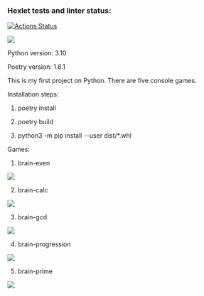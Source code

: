 ### Hexlet tests and linter status:
[![Actions Status](https://github.com/procoview/python-project-49/actions/workflows/hexlet-check.yml/badge.svg)](https://github.com/procoview/python-project-49/actions)

<a href="https://codeclimate.com/github/procoview/python-project-49/maintainability"><img src="https://api.codeclimate.com/v1/badges/d2ca59d5d5d8b5e2763d/maintainability" /></a>

Python version: 3.10

Poetry version: 1.6.1

This is my first project on Python. There are five console games.

Installation steps:

1. poetry install

2. poetry build

3. python3 -m pip install --user dist/*.whl

Games:

1. brain-even

<a href="https://asciinema.org/a/A0ogWW6nwh1BWmJGMtBBAt3Fd" target="_blank"><img src="https://asciinema.org/a/A0ogWW6nwh1BWmJGMtBBAt3Fd.svg" /></a>

2. brain-calc

<a href="https://asciinema.org/a/LJatzEZbZ8hyL7aygrwDvFqaB" target="_blank"><img src="https://asciinema.org/a/LJatzEZbZ8hyL7aygrwDvFqaB.svg" /></a>

3. brain-gcd

<a href="https://asciinema.org/a/3d0MKywYW1cMm9IbjyPA84yxz" target="_blank"><img src="https://asciinema.org/a/3d0MKywYW1cMm9IbjyPA84yxz.svg" /></a>

4. brain-progression

<a href="https://asciinema.org/a/gnf0BaPndxDoIuDqzrau3lptT" target="_blank"><img src="https://asciinema.org/a/gnf0BaPndxDoIuDqzrau3lptT.svg" /></a>

5. brain-prime

<a href="https://asciinema.org/a/pNLqo0mqgeTlmxOWKTIRqerJh" target="_blank"><img src="https://asciinema.org/a/pNLqo0mqgeTlmxOWKTIRqerJh.svg" /></a>